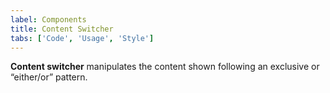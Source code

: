 ```yaml
---
label: Components
title: Content Switcher
tabs: ['Code', 'Usage', 'Style']
---
```


<page-intro>**Content switcher** manipulates the content shown following an exclusive or “either/or” pattern.</page-intro>

<component 
    name="Content Switcher"
    component="content-switcher" 
    variation="content-switcher"
    codepen="qVPBdz"
    hasReactVersion="true"
    hasAngularVersion="true"
    >
</component>
<component 
    name="Content Switcher with Icon" 
    component="content-switcher" 
    variation="content-switcher--with-icon"
    codepen="qVPBdz"
    hasReactVersion="true"
    hasAngularVersion="true"
    >
</component>
<component-docs component="content-switcher"></component-docs>

